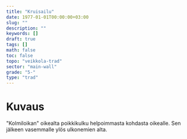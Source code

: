 ```yaml
---
title: "Kruisailu"
date: 1977-01-01T00:00:00+03:00
slug: ""
description: ""
keywords: []
draft: true
tags: []
math: false
toc: false
topo: "veikkola-trad"
sector: "main-wall"
grade: "5-"
type: "trad"
---
```


# Kuvaus

"Kolmiloikan" oikealta poikkikulku helpoimmasta kohdasta oikealle. Sen jälkeen vasemmalle ylös ulkonemien alta.